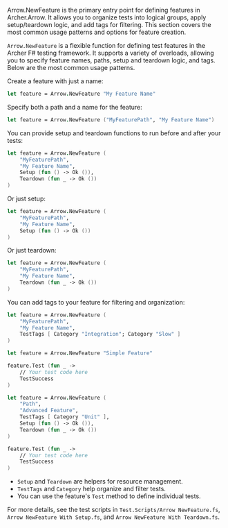 <!-- (dl
(section-meta
    (title Using Arrow.NewFeature in Archer.Arrow)
)
) -->

Arrow.NewFeature is the primary entry point for defining features in Archer.Arrow. It allows you to organize tests into logical groups, apply setup/teardown logic, and add tags for filtering. This section covers the most common usage patterns and options for feature creation.

`Arrow.NewFeature` is a flexible function for defining test features in the Archer F# testing framework. It supports a variety of overloads, allowing you to specify feature names, paths, setup and teardown logic, and tags. Below are the most common usage patterns.

<!-- (dl (# Basic Usage)) -->

Create a feature with just a name:

```fsharp
let feature = Arrow.NewFeature "My Feature Name"
```

<!-- (dl (# With Path and Name)) -->

Specify both a path and a name for the feature:

```fsharp
let feature = Arrow.NewFeature ("MyFeaturePath", "My Feature Name")
```

<!-- (dl (# With Setup and/or Teardown)) -->

You can provide setup and teardown functions to run before and after your tests:

```fsharp
let feature = Arrow.NewFeature (
    "MyFeaturePath",
    "My Feature Name",
    Setup (fun () -> Ok ()),
    Teardown (fun _ -> Ok ())
)
```

Or just setup:

```fsharp
let feature = Arrow.NewFeature (
    "MyFeaturePath",
    "My Feature Name",
    Setup (fun () -> Ok ())
)
```

Or just teardown:

```fsharp
let feature = Arrow.NewFeature (
    "MyFeaturePath",
    "My Feature Name",
    Teardown (fun _ -> Ok ())
)
```

<!-- (dl (# With Tags)) -->

You can add tags to your feature for filtering and organization:

```fsharp
let feature = Arrow.NewFeature (
    "MyFeaturePath",
    "My Feature Name",
    TestTags [ Category "Integration"; Category "Slow" ]
)
```

<!-- (dl (# Minimal Example)) -->

```fsharp
let feature = Arrow.NewFeature "Simple Feature"

feature.Test (fun _ ->
    // Your test code here
    TestSuccess
)
```

<!-- (dl (# Advanced Example)) -->

```fsharp
let feature = Arrow.NewFeature (
    "Path",
    "Advanced Feature",
    TestTags [ Category "Unit" ],
    Setup (fun () -> Ok ()),
    Teardown (fun _ -> Ok ())
)

feature.Test (fun _ ->
    // Your test code here
    TestSuccess
)
```

<!-- (dl (# Notes)) -->
- `Setup` and `Teardown` are helpers for resource management.
- `TestTags` and `Category` help organize and filter tests.
- You can use the feature's `Test` method to define individual tests.

For more details, see the test scripts in `Test.Scripts/Arrow NewFeature.fs`, `Arrow NewFeature With Setup.fs`, and `Arrow NewFeature With Teardown.fs`.
